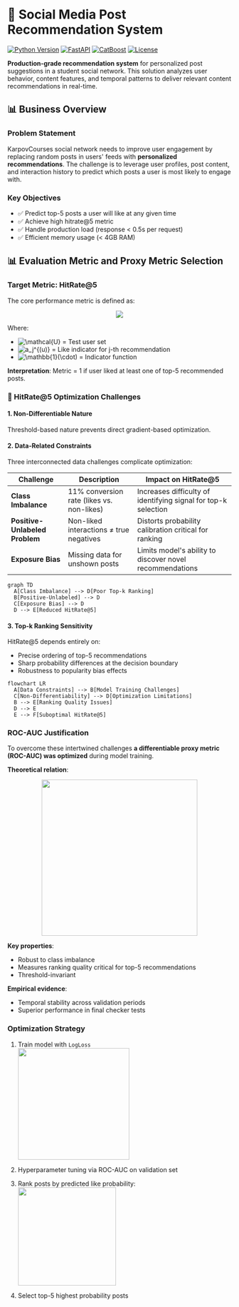 # 🚀 Social Media Post Recommendation System

[![Python Version](https://img.shields.io/badge/python-3.8%2B-blue)](https://www.python.org/)
[![FastAPI](https://img.shields.io/badge/FastAPI-0.88.0-green)](https://fastapi.tiangolo.com/)
[![CatBoost](https://img.shields.io/badge/CatBoost-1.2-yellow)](https://catboost.ai/)
[![License](https://img.shields.io/badge/license-MIT-orange)](LICENSE)

**Production-grade recommendation system** for personalized post suggestions in a student social network. This solution analyzes user behavior, content features, and temporal patterns to deliver relevant content recommendations in real-time.

## 📊 Business Overview

### Problem Statement
KarpovCourses social network needs to improve user engagement by replacing random posts in users' feeds with **personalized recommendations**. The challenge is to leverage user profiles, post content, and interaction history to predict which posts a user is most likely to engage with.

### Key Objectives
- ✅ Predict top-5 posts a user will like at any given time
- ✅ Achieve high hitrate@5 metric
- ✅ Handle production load (response < 0.5s per request)
- ✅ Efficient memory usage (< 4GB RAM)


## 📊 Evaluation Metric and Proxy Metric Selection

### Target Metric: HitRate@5
The core performance metric is defined as:
<p align="center">
  <img src="https://latex.codecogs.com/svg.latex?\text{HitRate@5}=\frac{1}{|\mathcal{U}|}\sum_{u\in\mathcal{U}}\mathbb{1}\left(\max_{j=1,\dots,5}a_j^{(u)}=1\right)" />
</p>

Where:
- ![\mathcal{U}](https://latex.codecogs.com/svg.latex?\mathcal{U}) = Test user set
- ![a_j^{(u)}](https://latex.codecogs.com/svg.latex?a_j^{(u)}\in\{0,1\}) = Like indicator for j-th recommendation
- ![\mathbb{1}(\cdot)](https://latex.codecogs.com/svg.latex?\mathbb{1}(\cdot)) = Indicator function

**Interpretation**: Metric = 1 if user liked at least one of top-5 recommended posts.

### 🚧 HitRate@5 Optimization Challenges

#### 1. Non-Differentiable Nature
Threshold-based nature prevents direct gradient-based optimization.

#### 2. Data-Related Constraints
Three interconnected data challenges complicate optimization:

| Challenge | Description | Impact on HitRate@5 |
|-----------|-------------|---------------------|
| **Class Imbalance** | 11% conversion rate (likes vs. non-likes) | Increases difficulty of identifying signal for top-k selection |
| **Positive-Unlabeled Problem** | Non-liked interactions ≠ true negatives | Distorts probability calibration critical for ranking |
| **Exposure Bias** | Missing data for unshown posts | Limits model's ability to discover novel recommendations |

```mermaid
graph TD
  A[Class Imbalance] --> D[Poor Top-k Ranking]
  B[Positive-Unlabeled] --> D
  C[Exposure Bias] --> D
  D --> E[Reduced HitRate@5]
```  

#### 3. Top-k Ranking Sensitivity  
HitRate@5 depends entirely on:
- Precise ordering of top-5 recommendations
- Sharp probability differences at the decision boundary
- Robustness to popularity bias effects

```mermaid
flowchart LR
  A[Data Constraints] --> B[Model Training Challenges]
  C[Non-Differentiability] --> D[Optimization Limitations]
  B --> E[Ranking Quality Issues]
  D --> E
  E --> F[Suboptimal HitRate@5]
```

### ROC-AUC Justification
To overcome these intertwined challenges **a differentiable proxy metric (ROC-AUC) was optimized** during model training.

**Theoretical relation**:
<p align="center">
  <img src="https://latex.codecogs.com/svg.latex?\text{HitRate@5}\propto%20P(\text{like}|\text{recommendation})\approx\text{ROC-AUC}" width="350" />
</p>

**Key properties**:
- Robust to class imbalance
- Measures ranking quality critical for top-5 recommendations
- Threshold-invariant

**Empirical evidence**:
- Temporal stability across validation periods
- Superior performance in final checker tests

### Optimization Strategy
1. Train model with `LogLoss`  
   <img src="https://latex.codecogs.com/svg.latex?\mathcal{L}(y,p)=-\sum\left[y\log(p)+(1-y)\log(1-p)\right]" width="250" />
   
2. Hyperparameter tuning via ROC-AUC on validation set

3. Rank posts by predicted like probability:  
   <img src="https://latex.codecogs.com/svg.latex?\underset{\text{posts}}{\mathrm{argmax}}%20\,P(\text{like}|\text{user},\text{post})" width="220" />
   
4. Select top-5 highest probability posts